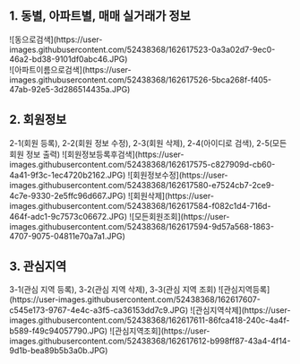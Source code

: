 <h2>1. 동별, 아파트별, 매매 실거래가 정보  </h2>
![동으로검색](https://user-images.githubusercontent.com/52438368/162617523-0a3a02d7-9ec0-46a2-bd38-9101df0abc46.JPG)  <br/>
![아파트이름으로검색](https://user-images.githubusercontent.com/52438368/162617526-5bca268f-f405-47ab-92e5-3d286514435a.JPG)  

<h2>2. 회원정보</h2>  
2-1(회원 등록), 2-2(회원 정보 수정), 2-3(회원 삭제), 2-4(아이디로 검색), 2-5(모든 회원 정보 출력)
![회원정보등록후검색](https://user-images.githubusercontent.com/52438368/162617575-c827909d-cb60-4a41-9f3c-1ec4720b2162.JPG)  
![회원정보수정](https://user-images.githubusercontent.com/52438368/162617580-e7524cb7-2ce9-4c7e-9330-2e5ffc96d667.JPG)  
![회원삭제](https://user-images.githubusercontent.com/52438368/162617584-f082c1d4-716d-464f-adc1-9c7573c06672.JPG)  
![모든회원조회](https://user-images.githubusercontent.com/52438368/162617594-9d57a568-1863-4707-9075-04811e70a7a1.JPG)  

<h2>3. 관심지역</h2>
3-1(관심 지역 등록), 3-2(관심 지역 삭제), 3-3(관심 지역 조회)
![관심지역등록](https://user-images.githubusercontent.com/52438368/162617607-c545e173-9767-4e4c-a3f5-ca36153dd7c9.JPG)  
![관심지역삭제](https://user-images.githubusercontent.com/52438368/162617611-86fca418-240c-4a4f-b589-f49c94057790.JPG)  
![관심지역조회](https://user-images.githubusercontent.com/52438368/162617612-b998ff87-43a4-4f14-9d1b-bea89b5b3a0b.JPG)  
